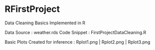 # RFirstProject

Data Cleaning Basics Implemented in R

Data Source : weather.rds
Code Snippet : FirstProjectDataCleaning.R

Basic Plots Created for inference : Rplot1.png | Rplot2.png | Rplot3.png
